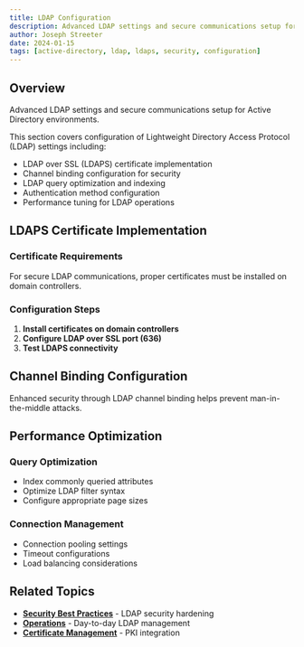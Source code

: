 ```yaml
---
title: LDAP Configuration
description: Advanced LDAP settings and secure communications setup for Active Directory
author: Joseph Streeter
date: 2024-01-15
tags: [active-directory, ldap, ldaps, security, configuration]
---
```



## Overview

Advanced LDAP settings and secure communications setup for Active Directory environments.

This section covers configuration of Lightweight Directory Access Protocol (LDAP) settings including:

- LDAP over SSL (LDAPS) certificate implementation
- Channel binding configuration for security
- LDAP query optimization and indexing
- Authentication method configuration
- Performance tuning for LDAP operations

## LDAPS Certificate Implementation

### Certificate Requirements

For secure LDAP communications, proper certificates must be installed on domain controllers.

### Configuration Steps

1. **Install certificates on domain controllers**
2. **Configure LDAP over SSL port (636)**
3. **Test LDAPS connectivity**

## Channel Binding Configuration

Enhanced security through LDAP channel binding helps prevent man-in-the-middle attacks.

## Performance Optimization

### Query Optimization

- Index commonly queried attributes
- Optimize LDAP filter syntax
- Configure appropriate page sizes

### Connection Management

- Connection pooling settings
- Timeout configurations
- Load balancing considerations

## Related Topics

- **[Security Best Practices](../../security-best-practices.md)** - LDAP security hardening
- **[Operations](../../Operations/index.md)** - Day-to-day LDAP management
- **[Certificate Management](../../Operations/certificate-management.md)** - PKI integration
